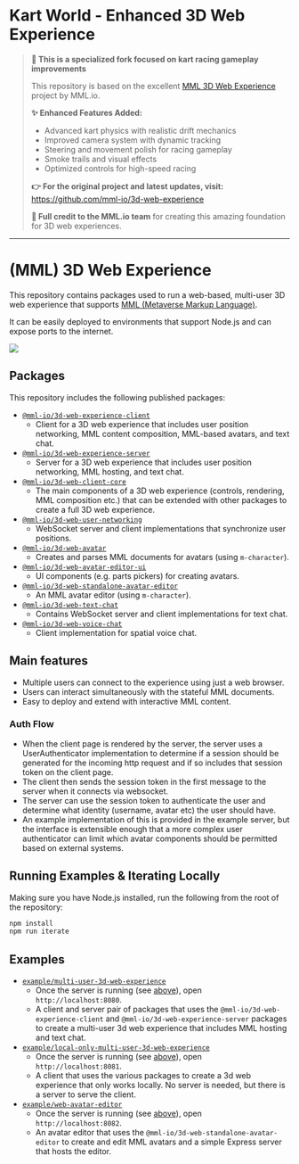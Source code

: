 # Kart World - Enhanced 3D Web Experience

> **🚗 This is a specialized fork focused on kart racing gameplay improvements**
>
> This repository is based on the excellent [MML 3D Web Experience](https://github.com/mml-io/3d-web-experience) project by MML.io. 
> 
> **✨ Enhanced Features Added:**
> - Advanced kart physics with realistic drift mechanics
> - Improved camera system with dynamic tracking
> - Steering and movement polish for racing gameplay
> - Smoke trails and visual effects
> - Optimized controls for high-speed racing
>
> **👉 For the original project and latest updates, visit:** https://github.com/mml-io/3d-web-experience
>
> **🙏 Full credit to the MML.io team** for creating this amazing foundation for 3D web experiences.

---

# (MML) 3D Web Experience

This repository contains packages used to run a web-based, multi-user 3D web experience that
supports [MML (Metaverse Markup Language)](https://mml.io/). 

It can be easily deployed to environments that support Node.js and can expose ports to the internet.

<img src="./playground.jpg">

## Packages

This repository includes the following published packages:

- [`@mml-io/3d-web-experience-client`](./packages/3d-web-experience-client)
  - Client for a 3D web experience that includes user position networking, MML content composition, 
    MML-based avatars, and text chat.
- [`@mml-io/3d-web-experience-server`](./packages/3d-web-experience-server)
  - Server for a 3D web experience that includes user position networking, MML hosting, and text chat.
- [`@mml-io/3d-web-client-core`](./packages/3d-web-client-core)
  - The main components of a 3D web experience (controls, rendering, MML composition etc.) that can be 
    extended with other packages to create a full 3D web experience.
- [`@mml-io/3d-web-user-networking`](./packages/3d-web-user-networking)
  - WebSocket server and client implementations that synchronize user positions.
- [`@mml-io/3d-web-avatar`](./packages/3d-web-avatar)
  - Creates and parses MML documents for avatars (using `m-character`).
- [`@mml-io/3d-web-avatar-editor-ui`](./packages/3d-web-avatar-editor-ui)
  - UI components (e.g. parts pickers) for creating avatars.
- [`@mml-io/3d-web-standalone-avatar-editor`](./packages/3d-web-standalone-avatar-editor)
  - An MML avatar editor (using `m-character`).
- [`@mml-io/3d-web-text-chat`](./packages/3d-web-text-chat)
  - Contains WebSocket server and client implementations for text chat.
- [`@mml-io/3d-web-voice-chat`](./packages/3d-web-voice-chat)
  - Client implementation for spatial voice chat.

## Main features

- Multiple users can connect to the experience using just a web browser.
- Users can interact simultaneously with the stateful MML documents.
- Easy to deploy and extend with interactive MML content.

### Auth Flow
- When the client page is rendered by the server, the server uses a UserAuthenticator implementation to determine if a session should be generated for the incoming http request and if so includes that session token on the client page.
- The client then sends the session token in the first message to the server when it connects via websocket.
- The server can use the session token to authenticate the user and determine what identity (username, avatar etc) the user should have.
- An example implementation of this is provided in the example server, but the interface is extensible enough that a more complex user authenticator can limit which avatar components should be permitted based on external systems.


## Running Examples & Iterating Locally

Making sure you have Node.js installed, run the following from the root of the repository:

```bash
npm install
npm run iterate
```

## Examples
 
- [`example/multi-user-3d-web-experience`](./example/multi-user-3d-web-experience)
  - Once the server is running (see [above](#running-examples--iterating-locally)), open `http://localhost:8080`.
  - A client and server pair of packages that uses the `@mml-io/3d-web-experience-client` and `@mml-io/3d-web-experience-server` packages to create a multi-user 3d web experience that includes MML hosting and text chat.
- [`example/local-only-multi-user-3d-web-experience`](./example/local-only-multi-user-3d-web-experience)
  - Once the server is running (see [above](#running-examples--iterating-locally)), open `http://localhost:8081`.
  - A client that uses the various packages to create a 3d web experience that only works locally. No server is needed, but there is a server to serve the client.
- [`example/web-avatar-editor`](./example/web-avatar-editor)
  - Once the server is running (see [above](#running-examples--iterating-locally)), open `http://localhost:8082`.
  - An avatar editor that uses the `@mml-io/3d-web-standalone-avatar-editor` to create and edit MML avatars and a simple Express server that hosts the editor.
